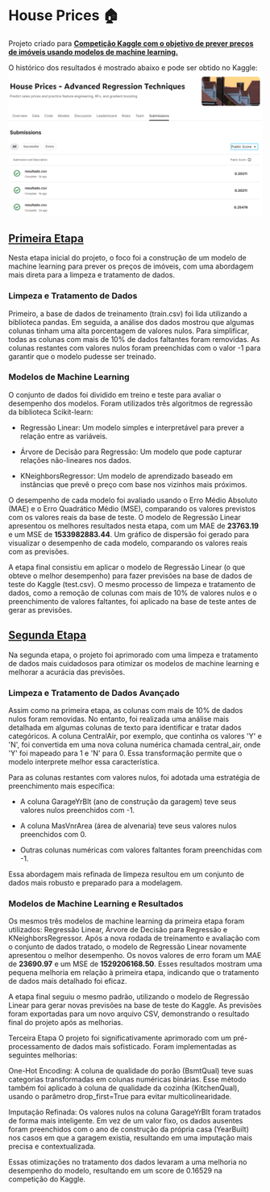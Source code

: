 # House Prices 🏠
Projeto criado para **[Competição Kaggle com o objetivo de prever preços de imóveis usando modelos de machine learning.](https://www.kaggle.com/competitions/house-prices-advanced-regression-techniques)**

O histórico dos resultados é mostrado abaixo e pode ser obtido no Kaggle:
![Resultado](https://github.com/AnaClaraR12/Projeto-House-Prices/blob/main/img/Resultados.PNG)

## **[Primeira Etapa](https://github.com/AnaClaraR12/Projeto-House-Prices/blob/main/Projeto_House_Prices_Kaggle.ipynb)**
Nesta etapa inicial do projeto, o foco foi a construção de um modelo de machine learning para prever os preços de imóveis, com uma abordagem mais direta para a limpeza e tratamento de dados.

### **Limpeza e Tratamento de Dados**

Primeiro, a base de dados de treinamento (train.csv) foi lida utilizando a biblioteca pandas. Em seguida, a análise dos dados mostrou que algumas colunas tinham uma alta porcentagem de valores nulos. Para simplificar, todas as colunas com mais de 10% de dados faltantes foram removidas. As colunas restantes com valores nulos foram preenchidas com o valor -1 para garantir que o modelo pudesse ser treinado.

### **Modelos de Machine Learning**

O conjunto de dados foi dividido em treino e teste para avaliar o desempenho dos modelos. Foram utilizados três algoritmos de regressão da biblioteca Scikit-learn:

- Regressão Linear: Um modelo simples e interpretável para prever a relação entre as variáveis.

- Árvore de Decisão para Regressão: Um modelo que pode capturar relações não-lineares nos dados.

- KNeighborsRegressor: Um modelo de aprendizado baseado em instâncias que prevê o preço com base nos vizinhos mais próximos.

O desempenho de cada modelo foi avaliado usando o Erro Médio Absoluto (MAE) e o Erro Quadrático Médio (MSE), comparando os valores previstos com os valores reais da base de teste. O modelo de Regressão Linear apresentou os melhores resultados nesta etapa, com um MAE de **23763.19** e um MSE de **1533982883.44**. Um gráfico de dispersão foi gerado para visualizar o desempenho de cada modelo, comparando os valores reais com as previsões.

A etapa final consistiu em aplicar o modelo de Regressão Linear (o que obteve o melhor desempenho) para fazer previsões na base de dados de teste do Kaggle (test.csv). O mesmo processo de limpeza e tratamento de dados, como a remoção de colunas com mais de 10% de valores nulos e o preenchimento de valores faltantes, foi aplicado na base de teste antes de gerar as previsões.

## **[Segunda Etapa](https://github.com/AnaClaraR12/Projeto-House-Prices/blob/main/Projeto_House_Prices_Kaggle_Parte02.ipynb.ipynb)**
Na segunda etapa, o projeto foi aprimorado com uma limpeza e tratamento de dados mais cuidadosos para otimizar os modelos de machine learning e melhorar a acurácia das previsões.

### **Limpeza e Tratamento de Dados Avançado**

Assim como na primeira etapa, as colunas com mais de 10% de dados nulos foram removidas. No entanto, foi realizada uma análise mais detalhada em algumas colunas de texto para identificar e tratar dados categóricos. A coluna CentralAir, por exemplo, que continha os valores 'Y' e 'N', foi convertida em uma nova coluna numérica chamada central_air, onde 'Y' foi mapeado para 1 e 'N' para 0. Essa transformação permite que o modelo interprete melhor essa característica.

Para as colunas restantes com valores nulos, foi adotada uma estratégia de preenchimento mais específica:

- A coluna GarageYrBlt (ano de construção da garagem) teve seus valores nulos preenchidos com -1.

- A coluna MasVnrArea (área de alvenaria) teve seus valores nulos preenchidos com 0.

- Outras colunas numéricas com valores faltantes foram preenchidas com -1.

Essa abordagem mais refinada de limpeza resultou em um conjunto de dados mais robusto e preparado para a modelagem.

### **Modelos de Machine Learning e Resultados**

Os mesmos três modelos de machine learning da primeira etapa foram utilizados: Regressão Linear, Árvore de Decisão para Regressão e KNeighborsRegressor. Após a nova rodada de treinamento e avaliação com o conjunto de dados tratado, o modelo de Regressão Linear novamente apresentou o melhor desempenho. Os novos valores de erro foram um MAE de **23690.97** e um MSE de **1529206168.50**. Esses resultados mostram uma pequena melhoria em relação à primeira etapa, indicando que o tratamento de dados mais detalhado foi eficaz.

A etapa final seguiu o mesmo padrão, utilizando o modelo de Regressão Linear para gerar novas previsões na base de teste do Kaggle. As previsões foram exportadas para um novo arquivo CSV, demonstrando o resultado final do projeto após as melhorias.

Terceira Etapa
O projeto foi significativamente aprimorado com um pré-processamento de dados mais sofisticado. Foram implementadas as seguintes melhorias:

One-Hot Encoding: A coluna de qualidade do porão (BsmtQual) teve suas categorias transformadas em colunas numéricas binárias. Esse método também foi aplicado à coluna de qualidade da cozinha (KitchenQual), usando o parâmetro drop_first=True para evitar multicolinearidade.

Imputação Refinada: Os valores nulos na coluna GarageYrBlt foram tratados de forma mais inteligente. Em vez de um valor fixo, os dados ausentes foram preenchidos com o ano de construção da própria casa (YearBuilt) nos casos em que a garagem existia, resultando em uma imputação mais precisa e contextualizada.

Essas otimizações no tratamento dos dados levaram a uma melhoria no desempenho do modelo, resultando em um score de 0.16529 na competição do Kaggle.
